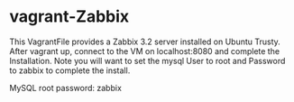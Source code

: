 vagrant-Zabbix
==============

This VagrantFile provides a Zabbix 3.2 server installed on Ubuntu Trusty.   After vagrant up, connect to the VM on localhost:8080 and complete the Installation.  Note you will want to set the mysql User to root and Password to zabbix to complete the install.

MySQL root password: zabbix


